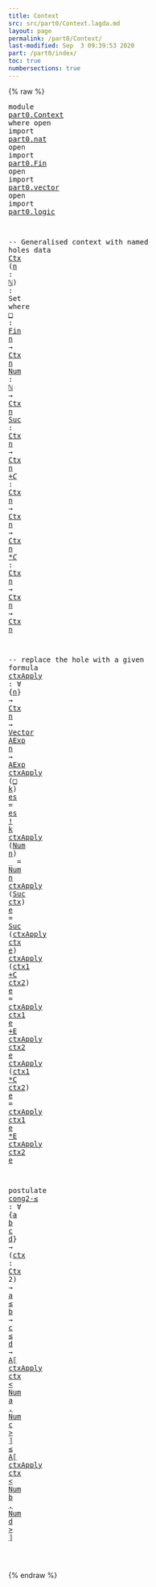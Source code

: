 ```yaml
---
title: Context
src: src/part0/Context.lagda.md
layout: page
permalink: /part0/Context/
last-modified: Sep  3 09:39:53 2020
part: /part0/index/
toc: true
numbersections: true
---
```


{% raw %}<pre class="Agda"><a id="29" class="Keyword">module</a> <a id="36" href="{% endraw %}{% link html/refs/part0/Context/index.md %}{% raw %}" class="Module">part0.Context</a> <a id="50" class="Keyword">where</a>
<a id="56" class="Keyword">open</a> <a id="61" class="Keyword">import</a> <a id="68" href="{% endraw %}{% link html/part0/nat.md %}{% raw %}" class="Module">part0.nat</a>
<a id="78" class="Keyword">open</a> <a id="83" class="Keyword">import</a> <a id="90" href="{% endraw %}{% link html/part0/Fin.md %}{% raw %}" class="Module">part0.Fin</a>
<a id="100" class="Keyword">open</a> <a id="105" class="Keyword">import</a> <a id="112" href="{% endraw %}{% link html/part0/vector.md %}{% raw %}" class="Module">part0.vector</a>
<a id="125" class="Keyword">open</a> <a id="130" class="Keyword">import</a> <a id="137" href="{% endraw %}{% link html/part0/logic.md %}{% raw %}" class="Module">part0.logic</a>

<a id="150" class="Comment">-- Generalised context with named holes</a>
<a id="190" class="Keyword">data</a> <a id="Ctx"></a><a id="195" href="{% endraw %}{% link html/refs/part0/Context/index.md %}#ref-195{% raw %}" class="Datatype">Ctx</a> <a id="199" class="Symbol">(</a><a id="200" href="{% endraw %}{% link html/part0/Context.md %}{% raw %}#200" class="Bound">n</a> <a id="202" class="Symbol">:</a> <a id="204" href="{% endraw %}{% link html/part0/nat.md %}{% raw %}#203" class="Datatype">ℕ</a><a id="205" class="Symbol">)</a> <a id="207" class="Symbol">:</a> <a id="209" class="PrimitiveType">Set</a> <a id="213" class="Keyword">where</a>
  <a id="Ctx.□"></a><a id="221" href="{% endraw %}{% link html/refs/part0/Context/index.md %}#ref-221{% raw %}" class="InductiveConstructor">□</a> <a id="223" class="Symbol">:</a> <a id="225" href="{% endraw %}{% link html/part0/Fin.md %}{% raw %}#201" class="Datatype">Fin</a> <a id="229" href="{% endraw %}{% link html/part0/Context.md %}{% raw %}#200" class="Bound">n</a> <a id="231" class="Symbol">→</a> <a id="233" href="{% endraw %}{% link html/part0/Context.md %}{% raw %}#195" class="Datatype">Ctx</a> <a id="237" href="{% endraw %}{% link html/part0/Context.md %}{% raw %}#200" class="Bound">n</a>
  <a id="Ctx.Num"></a><a id="241" href="{% endraw %}{% link html/refs/part0/Context/index.md %}#ref-241{% raw %}" class="InductiveConstructor">Num</a> <a id="245" class="Symbol">:</a> <a id="247" href="{% endraw %}{% link html/part0/nat.md %}{% raw %}#203" class="Datatype">ℕ</a> <a id="249" class="Symbol">→</a> <a id="251" href="{% endraw %}{% link html/part0/Context.md %}{% raw %}#195" class="Datatype">Ctx</a> <a id="255" href="{% endraw %}{% link html/part0/Context.md %}{% raw %}#200" class="Bound">n</a>
  <a id="Ctx.Suc"></a><a id="259" href="{% endraw %}{% link html/refs/part0/Context/index.md %}#ref-259{% raw %}" class="InductiveConstructor">Suc</a> <a id="263" class="Symbol">:</a> <a id="265" href="{% endraw %}{% link html/part0/Context.md %}{% raw %}#195" class="Datatype">Ctx</a> <a id="269" href="{% endraw %}{% link html/part0/Context.md %}{% raw %}#200" class="Bound">n</a> <a id="271" class="Symbol">→</a> <a id="273" href="{% endraw %}{% link html/part0/Context.md %}{% raw %}#195" class="Datatype">Ctx</a> <a id="277" href="{% endraw %}{% link html/part0/Context.md %}{% raw %}#200" class="Bound">n</a>
  <a id="Ctx._+C_"></a><a id="281" href="{% endraw %}{% link html/refs/part0/Context/index.md %}#ref-281{% raw %}" class="InductiveConstructor Operator">_+C_</a> <a id="286" class="Symbol">:</a> <a id="288" href="{% endraw %}{% link html/part0/Context.md %}{% raw %}#195" class="Datatype">Ctx</a> <a id="292" href="{% endraw %}{% link html/part0/Context.md %}{% raw %}#200" class="Bound">n</a> <a id="294" class="Symbol">→</a> <a id="296" href="{% endraw %}{% link html/part0/Context.md %}{% raw %}#195" class="Datatype">Ctx</a> <a id="300" href="{% endraw %}{% link html/part0/Context.md %}{% raw %}#200" class="Bound">n</a> <a id="302" class="Symbol">→</a> <a id="304" href="{% endraw %}{% link html/part0/Context.md %}{% raw %}#195" class="Datatype">Ctx</a> <a id="308" href="{% endraw %}{% link html/part0/Context.md %}{% raw %}#200" class="Bound">n</a>
  <a id="Ctx._*C_"></a><a id="312" href="{% endraw %}{% link html/refs/part0/Context/index.md %}#ref-312{% raw %}" class="InductiveConstructor Operator">_*C_</a> <a id="317" class="Symbol">:</a> <a id="319" href="{% endraw %}{% link html/part0/Context.md %}{% raw %}#195" class="Datatype">Ctx</a> <a id="323" href="{% endraw %}{% link html/part0/Context.md %}{% raw %}#200" class="Bound">n</a> <a id="325" class="Symbol">→</a> <a id="327" href="{% endraw %}{% link html/part0/Context.md %}{% raw %}#195" class="Datatype">Ctx</a> <a id="331" href="{% endraw %}{% link html/part0/Context.md %}{% raw %}#200" class="Bound">n</a> <a id="333" class="Symbol">→</a> <a id="335" href="{% endraw %}{% link html/part0/Context.md %}{% raw %}#195" class="Datatype">Ctx</a> <a id="339" href="{% endraw %}{% link html/part0/Context.md %}{% raw %}#200" class="Bound">n</a>

<a id="342" class="Comment">-- replace the hole with a given formula</a>
<a id="ctxApply"></a><a id="383" href="{% endraw %}{% link html/refs/part0/Context/index.md %}#ref-383{% raw %}" class="Function">ctxApply</a> <a id="392" class="Symbol">:</a> <a id="394" class="Symbol">∀</a> <a id="396" class="Symbol">{</a><a id="397" href="{% endraw %}{% link html/part0/Context.md %}{% raw %}#397" class="Bound">n</a><a id="398" class="Symbol">}</a> <a id="400" class="Symbol">→</a> <a id="402" href="{% endraw %}{% link html/part0/Context.md %}{% raw %}#195" class="Datatype">Ctx</a> <a id="406" href="{% endraw %}{% link html/part0/Context.md %}{% raw %}#397" class="Bound">n</a> <a id="408" class="Symbol">→</a> <a id="410" href="{% endraw %}{% link html/part0/vector.md %}{% raw %}#290" class="Datatype">Vector</a> <a id="417" href="{% endraw %}{% link html/part0/nat.md %}{% raw %}#4895" class="Datatype">AExp</a> <a id="422" href="{% endraw %}{% link html/part0/Context.md %}{% raw %}#397" class="Bound">n</a> <a id="424" class="Symbol">→</a> <a id="426" href="{% endraw %}{% link html/part0/nat.md %}{% raw %}#4895" class="Datatype">AExp</a>
<a id="431" href="{% endraw %}{% link html/part0/Context.md %}{% raw %}#383" class="Function">ctxApply</a> <a id="440" class="Symbol">(</a><a id="441" href="{% endraw %}{% link html/part0/Context.md %}{% raw %}#221" class="InductiveConstructor">□</a> <a id="443" href="{% endraw %}{% link html/part0/Context.md %}{% raw %}#443" class="Bound">k</a><a id="444" class="Symbol">)</a> <a id="446" href="{% endraw %}{% link html/part0/Context.md %}{% raw %}#446" class="Bound">es</a> <a id="449" class="Symbol">=</a> <a id="451" href="{% endraw %}{% link html/part0/Context.md %}{% raw %}#446" class="Bound">es</a> <a id="454" href="{% endraw %}{% link html/part0/vector.md %}{% raw %}#8191" class="Function Operator">!</a> <a id="456" href="{% endraw %}{% link html/part0/Context.md %}{% raw %}#443" class="Bound">k</a>
<a id="458" href="{% endraw %}{% link html/part0/Context.md %}{% raw %}#383" class="Function">ctxApply</a> <a id="467" class="Symbol">(</a><a id="468" href="{% endraw %}{% link html/part0/Context.md %}{% raw %}#241" class="InductiveConstructor">Num</a> <a id="472" href="{% endraw %}{% link html/part0/Context.md %}{% raw %}#472" class="Bound">n</a><a id="473" class="Symbol">)</a> <a id="475" class="Symbol">_</a> <a id="477" class="Symbol">=</a> <a id="479" href="{% endraw %}{% link html/part0/nat.md %}{% raw %}#4914" class="InductiveConstructor">Num</a> <a id="483" href="{% endraw %}{% link html/part0/Context.md %}{% raw %}#472" class="Bound">n</a>
<a id="485" href="{% endraw %}{% link html/part0/Context.md %}{% raw %}#383" class="Function">ctxApply</a> <a id="494" class="Symbol">(</a><a id="495" href="{% endraw %}{% link html/part0/Context.md %}{% raw %}#259" class="InductiveConstructor">Suc</a> <a id="499" href="{% endraw %}{% link html/part0/Context.md %}{% raw %}#499" class="Bound">ctx</a><a id="502" class="Symbol">)</a> <a id="504" href="{% endraw %}{% link html/part0/Context.md %}{% raw %}#504" class="Bound">e</a> <a id="506" class="Symbol">=</a> <a id="508" href="{% endraw %}{% link html/part0/nat.md %}{% raw %}#4931" class="InductiveConstructor">Suc</a> <a id="512" class="Symbol">(</a><a id="513" href="{% endraw %}{% link html/part0/Context.md %}{% raw %}#383" class="Function">ctxApply</a> <a id="522" href="{% endraw %}{% link html/part0/Context.md %}{% raw %}#499" class="Bound">ctx</a> <a id="526" href="{% endraw %}{% link html/part0/Context.md %}{% raw %}#504" class="Bound">e</a><a id="527" class="Symbol">)</a>
<a id="529" href="{% endraw %}{% link html/part0/Context.md %}{% raw %}#383" class="Function">ctxApply</a> <a id="538" class="Symbol">(</a><a id="539" href="{% endraw %}{% link html/part0/Context.md %}{% raw %}#539" class="Bound">ctx1</a> <a id="544" href="{% endraw %}{% link html/part0/Context.md %}{% raw %}#281" class="InductiveConstructor Operator">+C</a> <a id="547" href="{% endraw %}{% link html/part0/Context.md %}{% raw %}#547" class="Bound">ctx2</a><a id="551" class="Symbol">)</a> <a id="553" href="{% endraw %}{% link html/part0/Context.md %}{% raw %}#553" class="Bound">e</a> <a id="555" class="Symbol">=</a> <a id="557" href="{% endraw %}{% link html/part0/Context.md %}{% raw %}#383" class="Function">ctxApply</a> <a id="566" href="{% endraw %}{% link html/part0/Context.md %}{% raw %}#539" class="Bound">ctx1</a> <a id="571" href="{% endraw %}{% link html/part0/Context.md %}{% raw %}#553" class="Bound">e</a> <a id="573" href="{% endraw %}{% link html/part0/nat.md %}{% raw %}#4951" class="InductiveConstructor Operator">+E</a> <a id="576" href="{% endraw %}{% link html/part0/Context.md %}{% raw %}#383" class="Function">ctxApply</a> <a id="585" href="{% endraw %}{% link html/part0/Context.md %}{% raw %}#547" class="Bound">ctx2</a> <a id="590" href="{% endraw %}{% link html/part0/Context.md %}{% raw %}#553" class="Bound">e</a>
<a id="592" href="{% endraw %}{% link html/part0/Context.md %}{% raw %}#383" class="Function">ctxApply</a> <a id="601" class="Symbol">(</a><a id="602" href="{% endraw %}{% link html/part0/Context.md %}{% raw %}#602" class="Bound">ctx1</a> <a id="607" href="{% endraw %}{% link html/part0/Context.md %}{% raw %}#312" class="InductiveConstructor Operator">*C</a> <a id="610" href="{% endraw %}{% link html/part0/Context.md %}{% raw %}#610" class="Bound">ctx2</a><a id="614" class="Symbol">)</a> <a id="616" href="{% endraw %}{% link html/part0/Context.md %}{% raw %}#616" class="Bound">e</a> <a id="618" class="Symbol">=</a> <a id="620" href="{% endraw %}{% link html/part0/Context.md %}{% raw %}#383" class="Function">ctxApply</a> <a id="629" href="{% endraw %}{% link html/part0/Context.md %}{% raw %}#602" class="Bound">ctx1</a> <a id="634" href="{% endraw %}{% link html/part0/Context.md %}{% raw %}#616" class="Bound">e</a> <a id="636" href="{% endraw %}{% link html/part0/nat.md %}{% raw %}#4979" class="InductiveConstructor Operator">*E</a> <a id="639" href="{% endraw %}{% link html/part0/Context.md %}{% raw %}#383" class="Function">ctxApply</a> <a id="648" href="{% endraw %}{% link html/part0/Context.md %}{% raw %}#610" class="Bound">ctx2</a> <a id="653" href="{% endraw %}{% link html/part0/Context.md %}{% raw %}#616" class="Bound">e</a>

<a id="656" class="Keyword">postulate</a> <a id="cong2-≤"></a><a id="666" href="{% endraw %}{% link html/refs/part0/Context/index.md %}#ref-666{% raw %}" class="Postulate">cong2-≤</a> <a id="674" class="Symbol">:</a> <a id="676" class="Symbol">∀</a> <a id="678" class="Symbol">{</a><a id="679" href="{% endraw %}{% link html/part0/Context.md %}{% raw %}#679" class="Bound">a</a> <a id="681" href="{% endraw %}{% link html/part0/Context.md %}{% raw %}#681" class="Bound">b</a> <a id="683" href="{% endraw %}{% link html/part0/Context.md %}{% raw %}#683" class="Bound">c</a> <a id="685" href="{% endraw %}{% link html/part0/Context.md %}{% raw %}#685" class="Bound">d</a><a id="686" class="Symbol">}</a> <a id="688" class="Symbol">→</a> <a id="690" class="Symbol">(</a><a id="691" href="{% endraw %}{% link html/part0/Context.md %}{% raw %}#691" class="Bound">ctx</a> <a id="695" class="Symbol">:</a> <a id="697" href="{% endraw %}{% link html/part0/Context.md %}{% raw %}#195" class="Datatype">Ctx</a> <a id="701" class="Number">2</a><a id="702" class="Symbol">)</a> <a id="704" class="Symbol">→</a> <a id="706" href="{% endraw %}{% link html/part0/Context.md %}{% raw %}#679" class="Bound">a</a> <a id="708" href="{% endraw %}{% link html/part0/nat.md %}{% raw %}#681" class="Datatype Operator">≤</a> <a id="710" href="{% endraw %}{% link html/part0/Context.md %}{% raw %}#681" class="Bound">b</a> <a id="712" class="Symbol">→</a> <a id="714" href="{% endraw %}{% link html/part0/Context.md %}{% raw %}#683" class="Bound">c</a> <a id="716" href="{% endraw %}{% link html/part0/nat.md %}{% raw %}#681" class="Datatype Operator">≤</a> <a id="718" href="{% endraw %}{% link html/part0/Context.md %}{% raw %}#685" class="Bound">d</a> <a id="720" class="Symbol">→</a> <a id="722" href="{% endraw %}{% link html/part0/nat.md %}{% raw %}#5006" class="Function Operator">A⟦</a> <a id="725" href="{% endraw %}{% link html/part0/Context.md %}{% raw %}#383" class="Function">ctxApply</a> <a id="734" href="{% endraw %}{% link html/part0/Context.md %}{% raw %}#691" class="Bound">ctx</a> <a id="738" href="{% endraw %}{% link html/part0/vector.md %}{% raw %}#792" class="Function Operator">&lt;</a> <a id="740" href="{% endraw %}{% link html/part0/nat.md %}{% raw %}#4914" class="InductiveConstructor">Num</a> <a id="744" href="{% endraw %}{% link html/part0/Context.md %}{% raw %}#679" class="Bound">a</a> <a id="746" href="{% endraw %}{% link html/part0/logic.md %}{% raw %}#1224" class="InductiveConstructor Operator">,</a> <a id="748" href="{% endraw %}{% link html/part0/nat.md %}{% raw %}#4914" class="InductiveConstructor">Num</a> <a id="752" href="{% endraw %}{% link html/part0/Context.md %}{% raw %}#683" class="Bound">c</a> <a id="754" href="{% endraw %}{% link html/part0/vector.md %}{% raw %}#792" class="Function Operator">&gt;</a> <a id="756" href="{% endraw %}{% link html/part0/nat.md %}{% raw %}#5006" class="Function Operator">⟧</a> <a id="758" href="{% endraw %}{% link html/part0/nat.md %}{% raw %}#681" class="Datatype Operator">≤</a> <a id="760" href="{% endraw %}{% link html/part0/nat.md %}{% raw %}#5006" class="Function Operator">A⟦</a> <a id="763" href="{% endraw %}{% link html/part0/Context.md %}{% raw %}#383" class="Function">ctxApply</a> <a id="772" href="{% endraw %}{% link html/part0/Context.md %}{% raw %}#691" class="Bound">ctx</a> <a id="776" href="{% endraw %}{% link html/part0/vector.md %}{% raw %}#792" class="Function Operator">&lt;</a> <a id="778" href="{% endraw %}{% link html/part0/nat.md %}{% raw %}#4914" class="InductiveConstructor">Num</a> <a id="782" href="{% endraw %}{% link html/part0/Context.md %}{% raw %}#681" class="Bound">b</a> <a id="784" href="{% endraw %}{% link html/part0/logic.md %}{% raw %}#1224" class="InductiveConstructor Operator">,</a> <a id="786" href="{% endraw %}{% link html/part0/nat.md %}{% raw %}#4914" class="InductiveConstructor">Num</a> <a id="790" href="{% endraw %}{% link html/part0/Context.md %}{% raw %}#685" class="Bound">d</a> <a id="792" href="{% endraw %}{% link html/part0/vector.md %}{% raw %}#792" class="Function Operator">&gt;</a> <a id="794" href="{% endraw %}{% link html/part0/nat.md %}{% raw %}#5006" class="Function Operator">⟧</a>

</pre>{% endraw %}
